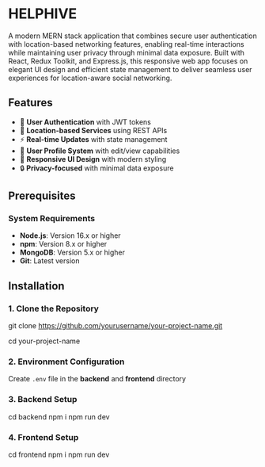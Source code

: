 # HELPHIVE

A modern MERN stack application that combines secure user authentication with location-based networking features, enabling real-time interactions while maintaining user privacy through minimal data exposure.
Built with React, Redux Toolkit, and Express.js, this responsive web app focuses on elegant UI design and efficient state management to deliver seamless user experiences for location-aware social networking.

## Features

- 🔐 **User Authentication** with JWT tokens
- 📍 **Location-based Services** using REST APIs
- ⚡ **Real-time Updates** with state management
- 👤 **User Profile System** with edit/view capabilities
- 🎨 **Responsive UI Design** with modern styling
- 🔒 **Privacy-focused** with minimal data exposure

## Prerequisites

### System Requirements
- **Node.js**: Version 16.x or higher
- **npm**: Version 8.x or higher
- **MongoDB**: Version 5.x or higher
- **Git**: Latest version

## Installation

### 1. Clone the Repository

git clone https://github.com/yourusername/your-project-name.git 

cd your-project-name


### 2. Environment Configuration

Create `.env` file in the **backend** and **frontend** directory


### 3. Backend Setup

cd backend
npm i
npm run dev


### 4. Frontend Setup

cd frontend
npm i
npm run dev




